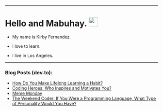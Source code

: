
<img src="https://komarev.com/ghpvc/?username=kirbygit&style=flat-square&color=blue" alt=""/>

---
<h1>
  Hello and Mabuhay.
  <img src="https://media.giphy.com/media/hvRJCLFzcasrR4ia7z/giphy.gif" width="30px"/>
</h1>

- My name is Kirby Fernandez.

- I love to learn.

- I live in Los Angeles.

---

### Blog Posts (dev.to):
<!-- BLOG-POST-LIST:START -->
- [How Do You Make Lifelong Learning a Habit?](https://dev.to/codenewbieteam/how-do-you-make-lifelong-learning-a-habit-49dm)
- [Coding Heroes: Who Inspires and Motivates You?](https://dev.to/codenewbieteam/coding-heroes-who-inspires-and-motivates-you-2mhd)
- [Meme Monday](https://dev.to/ben/meme-monday-4j21)
- [The Weekend Coder: If You Were a Programming Language, What Type of Personality Would You Have?](https://dev.to/codenewbieteam/the-weekend-coder-if-you-were-a-programming-language-what-type-of-personality-would-you-have-22ho)
<!-- BLOG-POST-LIST:END -->
